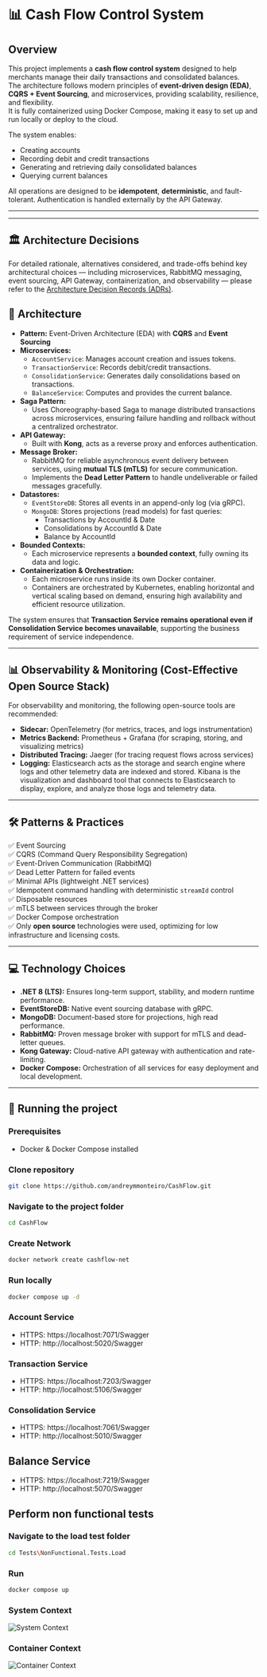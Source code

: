 # 📊 Cash Flow Control System

## Overview
This project implements a **cash flow control system** designed to help merchants manage their daily transactions and consolidated balances.  
The architecture follows modern principles of **event-driven design (EDA)**, **CQRS + Event Sourcing**, and microservices, providing scalability, resilience, and flexibility.  
It is fully containerized using Docker Compose, making it easy to set up and run locally or deploy to the cloud.

The system enables:
- Creating accounts
- Recording debit and credit transactions
- Generating and retrieving daily consolidated balances
- Querying current balances

All operations are designed to be **idempotent**, **deterministic**, and fault-tolerant. Authentication is handled externally by the API Gateway.

---

---

## 🏛️ Architecture Decisions

For detailed rationale, alternatives considered, and trade-offs behind key architectural choices — including microservices, RabbitMQ messaging, event sourcing, API Gateway, containerization, and observability — please refer to the [Architecture Decision Records (ADRs)](./Docs/ADR/ADR-001.md).


## 🧩 Architecture
- **Pattern:** Event-Driven Architecture (EDA) with **CQRS** and **Event Sourcing**
- **Microservices:**
  - `AccountService`: Manages account creation and issues tokens.
  - `TransactionService`: Records debit/credit transactions.
  - `ConsolidationService`: Generates daily consolidations based on transactions.
  - `BalanceService`: Computes and provides the current balance.
- **Saga Pattern:**
  - Uses Choreography-based Saga to manage distributed transactions across microservices, ensuring failure handling and rollback without a centralized orchestrator.
- **API Gateway:**
  - Built with **Kong**, acts as a reverse proxy and enforces authentication.
- **Message Broker:**
  - RabbitMQ for reliable asynchronous event delivery between services, using **mutual TLS (mTLS)** for secure communication.
  - Implements the **Dead Letter Pattern** to handle undeliverable or failed messages gracefully.
- **Datastores:**
  - `EventStoreDB`: Stores all events in an append-only log (via gRPC).
  - `MongoDB`: Stores projections (read models) for fast queries:
    - Transactions by AccountId & Date
    - Consolidations by AccountId & Date
    - Balance by AccountId
- **Bounded Contexts:**
  - Each microservice represents a **bounded context**, fully owning its data and logic.
- **Containerization & Orchestration:**
  - Each microservice runs inside its own Docker container.
  - Containers are orchestrated by Kubernetes, enabling horizontal and vertical scaling based on demand, ensuring high availability and efficient resource utilization.

The system ensures that **Transaction Service remains operational even if Consolidation Service becomes unavailable**, supporting the business requirement of service independence.

---

## 📊 Observability & Monitoring (Cost-Effective Open Source Stack)
For observability and monitoring, the following open-source tools are recommended:

- **Sidecar:** OpenTelemetry (for metrics, traces, and logs instrumentation)
- **Metrics Backend:** Prometheus + Grafana (for scraping, storing, and visualizing metrics)
- **Distributed Tracing:** Jaeger (for tracing request flows across services)
- **Logging:** Elasticsearch acts as the storage and search engine where logs and other telemetry data are indexed and stored. Kibana is the visualization and dashboard tool that connects to Elasticsearch to display, explore, and analyze those logs and telemetry data.

---

## 🛠️ Patterns & Practices
✅ Event Sourcing  
✅ CQRS (Command Query Responsibility Segregation)  
✅ Event-Driven Communication (RabbitMQ)  
✅ Dead Letter Pattern for failed events  
✅ Minimal APIs (lightweight .NET services)  
✅ Idempotent command handling with deterministic `streamId` control  
✅ Disposable resources  
✅ mTLS between services through the broker  
✅ Docker Compose orchestration  
✅ Only **open source** technologies were used, optimizing for low infrastructure and licensing costs.

---

## 💻 Technology Choices
- **.NET 8 (LTS):** Ensures long-term support, stability, and modern runtime performance.
- **EventStoreDB:** Native event sourcing database with gRPC.
- **MongoDB:** Document-based store for projections, high read performance.
- **RabbitMQ:** Proven message broker with support for mTLS and dead-letter queues.
- **Kong Gateway:** Cloud-native API gateway with authentication and rate-limiting.
- **Docker Compose:** Orchestration of all services for easy deployment and local development.

---

## 🚀 Running the project

### Prerequisites
- Docker & Docker Compose installed

### Clone repository
```bash
git clone https://github.com/andreymmonteiro/CashFlow.git
```

### Navigate to the project folder
```bash
cd CashFlow
```

### Create Network
```bash
docker network create cashflow-net
```

### Run locally
```bash
docker compose up -d
```

### Account Service

- HTTPS: https://localhost:7071/Swagger
- HTTP: http://localhost:5020/Swagger

### Transaction Service

- HTTPS: https://localhost:7203/Swagger
- HTTP: http://localhost:5106/Swagger

### Consolidation Service

- HTTPS: https://localhost:7061/Swagger
- HTTP: http://localhost:5010/Swagger

## Balance Service

- HTTPS: https://localhost:7219/Swagger
- HTTP: http://localhost:5070/Swagger

## Perform non functional tests

### Navigate to the load test folder

```bash
cd Tests\NonFunctional.Tests.Load
```
### Run

```bash
docker compose up
```

### System Context

![System Context](c4_systemcontext_cahsflow.png)

### Container Context

![Container Context](c4_containercontext_cahsflow.png)